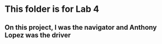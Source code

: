 # This folder is for Lab 4

## On this project, I was the navigator and Anthony Lopez was the driver
